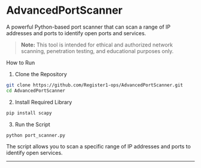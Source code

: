 # AdvancedPortScanner

A powerful Python-based port scanner that can scan a range of IP addresses and ports to identify open ports and services.

> **Note:** This tool is intended for ethical and authorized network scanning, penetration testing, and educational purposes only.

How to Run

1. Clone the Repository

```bash
git clone https://github.com/Register1-ops/AdvancedPortScanner.git
cd AdvancedPortScanner
```

2. Install Required Library

```bash
pip install scapy
```

3. Run the Script

```bash
python port_scanner.py
```

The script allows you to scan a specific range of IP addresses and ports to identify open services.

---

